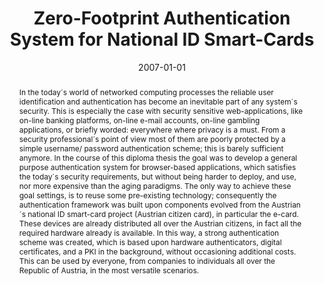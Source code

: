---
abstract: 'In the today´s world of networked computing processes the reliable user
  identification and authentication has become an inevitable part of any system´s
  security. This is especially the case with security sensitive web-applications,
  like on-line banking platforms, on-line e-mail accounts, on-line gambling applications,
  or briefly worded: everywhere where privacy is a must. From a security professional´s
  point of view most of them are poorly protected by a simple username/ password authentication
  scheme; this is barely sufficient anymore. In the course of this diploma thesis
  the goal was to develop a general purpose authentication system for browser-based
  applications, which satisfies the today´s security requirements, but without being
  harder to deploy, and use, nor more expensive than the aging paradigms. The only
  way to achieve these goal settings, is to reuse some pre-existing technology; consequently
  the authentication framework was built upon components evolved from the Austrian´s
  national ID smart-card project (Austrian citizen card), in particular the e-card.
  These devices are already distributed all over the Austrian citizens, in fact all
  the required hardware already is available. In this way, a strong authentication
  scheme was created, which is based upon hardware authenticators, digital certificates,
  and a PKI in the background, without occasioning additional costs. This can be used
  by everyone, from companies to individuals all over the Republic of Austria, in
  the most versatile scenarios.'
authors:
- Michael Stephan
date: '2007-01-01'
featured: false
links:
- name: Publik
  url: https://publik.tuwien.ac.at/showentry.php?ID=141702&lang=2
publication_types:
- '7'
publishDate: '2007-01-01'
title: Zero-Footprint Authentication System for National ID Smart-Cards
url_pdf: ''
---